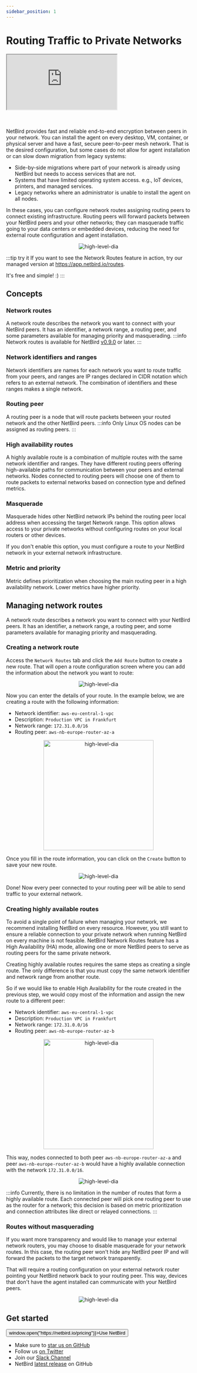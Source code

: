 ```yaml
---
sidebar_position: 1
---
```

# Routing Traffic to Private Networks

<div class="videowrapper">
<iframe src="https://www.youtube.com/embed/VQuPuBOAknQ" allow="fullscreen;"></iframe>
</div>
<br/><br/>

NetBird provides fast and reliable end-to-end encryption between peers in your network. You can install the agent on every desktop, VM, container, or physical server and have a fast, secure peer-to-peer mesh network. That is the desired configuration, but some cases do not allow for agent installation or can slow down migration from legacy systems:

- Side-by-side migrations where part of your network is already using NetBird but needs to access services that are not.
- Systems that have limited operating system access. e.g., IoT devices, printers, and managed services.
- Legacy networks where an administrator is unable to install the agent on all nodes.

In these cases, you can configure network routes assigning routing peers to connect existing infrastructure. Routing peers will forward packets between your NetBird peers and your other networks; they can masquerade traffic going to your data centers or embedded devices, reducing the need for external route configuration and agent installation.

<p align="center">
    <img src="/docs/img/how-to-guides/netbird-network-routes.png" alt="high-level-dia"  />
</p>

:::tip try it
If you want to see the Network Routes feature in action, try our managed version at https://app.netbird.io/routes. 

It's free and simple! :)
:::

## Concepts
### Network routes
A network route describes the network you want to connect with your NetBird peers. It has an identifier, a network range, a routing peer, and some parameters available for managing priority and masquerading.
:::info
Network routes is available for NetBird [v0.9.0](https://github.com/netbirdio/netbird/releases) or later.
:::
### Network identifiers and ranges
Network identifiers are names for each network you want to route traffic from your peers, and ranges are IP ranges declared in CIDR notation which refers to an external network. The combination of identifiers and these ranges makes a single network.
### Routing peer
A routing peer is a node that will route packets between your routed network and the other NetBird peers.
:::info
Only Linux OS nodes can be assigned as routing peers.
:::
### High availability routes
A highly available route is a combination of multiple routes with the same network identifier and ranges. They have different routing peers offering high-available paths for communication between your peers and external networks.
Nodes connected to routing peers will choose one of them to route packets to external networks based on connection type and defined metrics.
### Masquerade
Masquerade hides other NetBird network IPs behind the routing peer local address when accessing the target Network range. This option allows access to your private networks without configuring routes on your local routers or other devices.

If you don't enable this option, you must configure a route to your NetBird network in your external network infrastructure.
### Metric and priority
Metric defines prioritization when choosing the main routing peer in a high availability network. Lower metrics have higher priority.

## Managing network routes
A network route describes a network you want to connect with your NetBird peers. It has an identifier, a network range, a routing peer, and some parameters available for managing priority and masquerading.

### Creating a network route
Access the `Network Routes` tab and click the `Add Route` button to create a new route. 
That will open a route configuration screen where you can add the information about the network you want to route:
<p align="center">
    <img src="/docs/img/how-to-guides/netbird-network-routes-add-button.png" alt="high-level-dia" style={{boxShadow: '0 4px 8px 0 rgba(0, 0, 0, 0.2), 0 6px 20px 0 rgba(0, 0, 0, 0.19)'}} />
</p>

Now you can enter the details of your route.
In the example below, we are creating a route with the following information:

- Network identifier: `aws-eu-central-1-vpc`
- Description: `Production VPC in Frankfurt`
- Network range: `172.31.0.0/16`
- Routing peer: `aws-nb-europe-router-az-a`

<p align="center">
    <img src="/docs/img/how-to-guides/netbird-network-routes-create.png" alt="high-level-dia" width="300" style={{boxShadow: '0 4px 8px 0 rgba(0, 0, 0, 0.2), 0 6px 20px 0 rgba(0, 0, 0, 0.19)'}} />
</p>

Once you fill in the route information, you can click on the `Create` button to save your new route.
<p align="center">
    <img src="/docs/img/how-to-guides/netbird-network-routes-saved-new.png" alt="high-level-dia" style={{boxShadow: '0 4px 8px 0 rgba(0, 0, 0, 0.2), 0 6px 20px 0 rgba(0, 0, 0, 0.19)'}} />
</p>
Done! Now every peer connected to your routing peer will be able to send traffic to your external network.

### Creating highly available routes
To avoid a single point of failure when managing your network, we recommend installing NetBird on every resource. 
However, you still want to ensure a reliable connection to your private network when running NetBird on every machine is not feasible.
NetBird Network Routes feature has a High Availability (HA) mode, 
allowing one or more NetBird peers to serve as routing peers for the same private network.

Creating highly available routes requires the same steps as creating a single route. The only difference is that you must copy the same network identifier and network range from another route.

So if we would like to enable High Availability for the route created in the previous step, we would copy most of the information and assign the new route to a different peer:

- Network identifier: `aws-eu-central-1-vpc`
- Description: `Production VPC in Frankfurt`
- Network range: `172.31.0.0/16`
- Routing peer: `aws-nb-europe-router-az-b`

<p align="center">
    <img src="/docs/img/how-to-guides/netbird-network-routes-create-ha.png" alt="high-level-dia" width="300" style={{boxShadow: '0 4px 8px 0 rgba(0, 0, 0, 0.2), 0 6px 20px 0 rgba(0, 0, 0, 0.19)'}} />
</p>

This way, nodes connected to both peer `aws-nb-europe-router-az-a` and peer `aws-nb-europe-router-az-b` would have a highly available connection with the network `172.31.0.0/16`.

<p align="center">
    <img src="/docs/img/how-to-guides/netbird-network-routes-saved-new-ha.png" alt="high-level-dia" style={{boxShadow: '0 4px 8px 0 rgba(0, 0, 0, 0.2), 0 6px 20px 0 rgba(0, 0, 0, 0.19)'}} />
</p>

:::info
Currently, there is no limitation in the number of routes that form a highly available route. Each connected peer will pick one routing peer to use as the router for a network; this decision is based on metric prioritization and connection attributes like direct or relayed connections.
:::

### Routes without masquerading
If you want more transparency and would like to manage your external network routers, you may choose to disable masquerade for your network routes. 
In this case, the routing peer won't hide any NetBird peer  IP and will forward the packets to the target network transparently.

That will require a routing configuration on your external network router pointing your NetBird network back to your routing peer. 
This way, devices that don't have the agent installed can communicate with your NetBird peers.

<p align="center">
    <img src="/docs/img/how-to-guides/netbird-network-routes-masquerading.png" alt="high-level-dia" style={{boxShadow: '0 4px 8px 0 rgba(0, 0, 0, 0.2), 0 6px 20px 0 rgba(0, 0, 0, 0.19)'}} />
</p>

## Get started
<p float="center" >
    <button name="button" className="button-5" onClick={() => window.open("https://netbird.io/pricing")}>Use NetBird</button>
</p>

- Make sure to [star us on GitHub](https://github.com/netbirdio/netbird)
- Follow us [on Twitter](https://twitter.com/netbird)
- Join our [Slack Channel](https://join.slack.com/t/netbirdio/shared_invite/zt-vrahf41g-ik1v7fV8du6t0RwxSrJ96A)
- NetBird [latest release](https://github.com/netbirdio/netbird/releases) on GitHub
